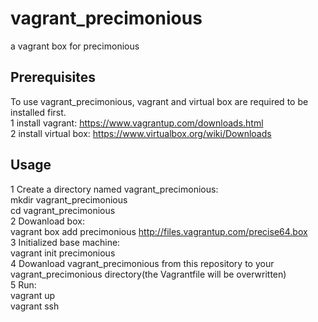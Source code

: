 # vagrant_precimonious
a vagrant box for precimonious

Prerequisites  
---------------------------------------  
To use vagrant_precimonious, vagrant and virtual box are required to be installed first.  
1 install vagrant: https://www.vagrantup.com/downloads.html  
2 install virtual box:  https://www.virtualbox.org/wiki/Downloads  


Usage  
--------------------------------------  
1 Create a directory named vagrant_precimonious:  
  mkdir vagrant_precimonious  
  cd vagrant_precimonious  
2 Dowanload box:  
  vagrant box add precimonious http://files.vagrantup.com/precise64.box  
3 Initialized base machine:  
  vagrant init precimonious  
4 Dowanload vagrant_precimonious from this repository to your vagrant_precimonious directory(the Vagrantfile will be overwritten)  
5 Run:  
  vagrant up  
  vagrant ssh  
